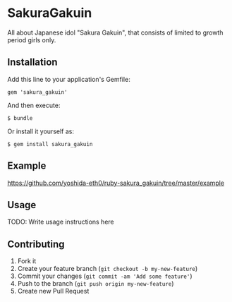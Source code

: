 # SakuraGakuin

All about Japanese idol "Sakura Gakuin", that consists of limited to growth period girls only.

## Installation

Add this line to your application's Gemfile:

    gem 'sakura_gakuin'

And then execute:

    $ bundle

Or install it yourself as:

    $ gem install sakura_gakuin

## Example

https://github.com/yoshida-eth0/ruby-sakura_gakuin/tree/master/example

## Usage

TODO: Write usage instructions here

## Contributing

1. Fork it
2. Create your feature branch (`git checkout -b my-new-feature`)
3. Commit your changes (`git commit -am 'Add some feature'`)
4. Push to the branch (`git push origin my-new-feature`)
5. Create new Pull Request
